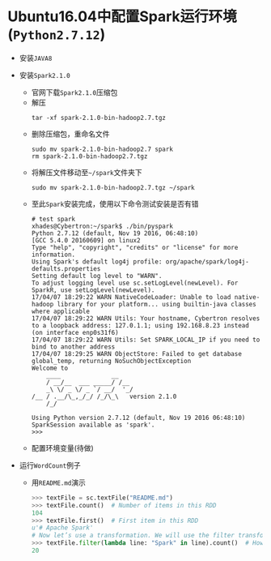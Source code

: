 Ubuntu16.04中配置Spark运行环境(`Python2.7.12`)
======== 

- 安装`JAVA8`
- 安装`Spark2.1.0`
    - 官网下载`Spark2.1.0`压缩包
    - 解压
        ```shell
        tar -xf spark-2.1.0-bin-hadoop2.7.tgz 
        ```
    - 删除压缩包，重命名文件
        ```shell
        sudo mv spark-2.1.0-bin-hadoop2.7 spark
        rm spark-2.1.0-bin-hadoop2.7.tgz 
        ```
    - 将解压文件移动至`~/spark`文件夹下
        ```shell
        sudo mv spark-2.1.0-bin-hadoop2.7.tgz ~/spark
        ```
    - 至此`Spark`安装完成，使用以下命令测试安装是否有错
        ```shell
        # test spark
        xhades@Cybertron:~/spark$ ./bin/pyspark 
        Python 2.7.12 (default, Nov 19 2016, 06:48:10) 
        [GCC 5.4.0 20160609] on linux2
        Type "help", "copyright", "credits" or "license" for more information.
        Using Spark's default log4j profile: org/apache/spark/log4j-defaults.properties
        Setting default log level to "WARN".
        To adjust logging level use sc.setLogLevel(newLevel). For SparkR, use setLogLevel(newLevel).
        17/04/07 18:29:22 WARN NativeCodeLoader: Unable to load native-hadoop library for your platform... using builtin-java classes where applicable
        17/04/07 18:29:22 WARN Utils: Your hostname, Cybertron resolves to a loopback address: 127.0.1.1; using 192.168.8.23 instead (on interface enp0s31f6)
        17/04/07 18:29:22 WARN Utils: Set SPARK_LOCAL_IP if you need to bind to another address
        17/04/07 18:29:25 WARN ObjectStore: Failed to get database global_temp, returning NoSuchObjectException
        Welcome to
            ____              __
            / __/__  ___ _____/ /__
            _\ \/ _ \/ _ `/ __/  '_/
        /__ / .__/\_,_/_/ /_/\_\   version 2.1.0
            /_/

        Using Python version 2.7.12 (default, Nov 19 2016 06:48:10)
        SparkSession available as 'spark'.
        >>> 

        ```
    - 配置环境变量(待做)

- 运行`WordCount`例子
    - 用`README.md`演示
        ```Python
        >>> textFile = sc.textFile("README.md")
        >>> textFile.count()  # Number of items in this RDD
        104
        >>> textFile.first()  # First item in this RDD
        u'# Apache Spark'
        # Now let’s use a transformation. We will use the filter transformation to return a new RDD with a subset of the items in the file.
        >>> textFile.filter(lambda line: "Spark" in line).count()  # How many lines contain "Spark"?  
        20

        ```
